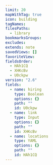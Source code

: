 ```yaml
---
limit: 20
mapWithTag: true
icon: building
tagNames: 
filesPaths:
  - library
bookmarksGroups: 
excludes: 
extends: note
savedViews: []
favoriteView: 
fieldsOrder:
  - HAh1CQ
  - XHKcBv
  - U0ckpw
version: "2.6"
fields:
  - name: hiring
    type: Boolean
    options: {}
    path: ""
    id: U0ckpw
  - name: link
    type: Input
    options: {}
    path: ""
    id: XHKcBv
  - name: locations
    type: YAML
    options: {}
    path: ""
    id: HAh1CQ
---
```


